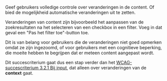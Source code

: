 <!-- @license CC0-1.0 -->

Geef gebruikers volledige controle over veranderingen in de content.
Of bied de mogelijkheid automatische veranderingen uit te zetten.

Veranderingen van content zijn bijvoorbeeld het aanpassen van de zoekresultaten na het selecteren van een checkbox in een filter. Voeg in dat geval een "Pas het filter toe"-button toe.

Dit is van belang voor gebruikers die de veranderingen niet goed opmerken omdat ze zijn ingezoomd, of voor gebruikers met een cognitieve beperking, die moeite hebben te begrijpen dat er meteen content aangepast wordt.

Dit succescriterium gaat dus een stap verder dan het [WCAG-succescriterium 3.2.1 Bij input](/wcag/3.2.1), dat alleen over veranderingen van de **context** gaat.
